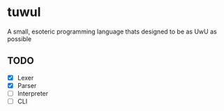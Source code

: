 # tuwul
A small, esoteric programming language thats designed to be as UwU as possible

## TODO
- [x] Lexer
- [x] Parser
- [ ] Interpreter
- [ ] CLI
